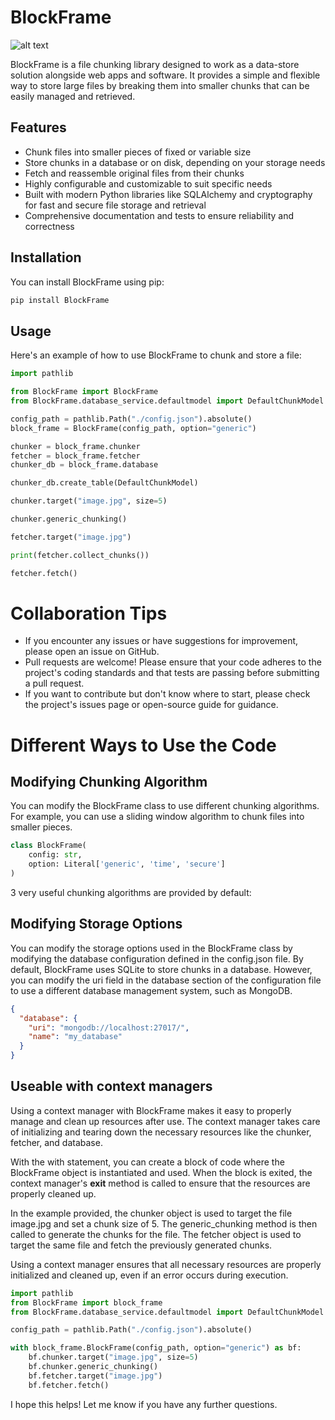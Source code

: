 # BlockFrame

![alt text](https://i.imgur.com/GGHdpCe.png)

BlockFrame is a file chunking library designed to work as a data-store solution alongside web apps and software. It provides a simple and flexible way to store large files by breaking them into smaller chunks that can be easily managed and retrieved.

## Features

- Chunk files into smaller pieces of fixed or variable size
- Store chunks in a database or on disk, depending on your storage needs
- Fetch and reassemble original files from their chunks
- Highly configurable and customizable to suit specific needs
- Built with modern Python libraries like SQLAlchemy and cryptography for fast and secure file storage and retrieval
- Comprehensive documentation and tests to ensure reliability and correctness

## Installation

You can install BlockFrame using pip:

```sh
pip install BlockFrame
```

## Usage

Here's an example of how to use BlockFrame to chunk and store a file:

```py
import pathlib

from BlockFrame import BlockFrame
from BlockFrame.database_service.defaultmodel import DefaultChunkModel

config_path = pathlib.Path("./config.json").absolute()
block_frame = BlockFrame(config_path, option="generic")

chunker = block_frame.chunker
fetcher = block_frame.fetcher
chunker_db = block_frame.database

chunker_db.create_table(DefaultChunkModel)

chunker.target("image.jpg", size=5)

chunker.generic_chunking()

fetcher.target("image.jpg")

print(fetcher.collect_chunks())

fetcher.fetch()
```

# Collaboration Tips

- If you encounter any issues or have suggestions for improvement, please open an issue on GitHub.
- Pull requests are welcome! Please ensure that your code adheres to the project's coding standards and that tests are passing before submitting a pull request.
- If you want to contribute but don't know where to start, please check the project's issues page or open-source guide for guidance.

# Different Ways to Use the Code

## Modifying Chunking Algorithm

You can modify the BlockFrame class to use different chunking algorithms. For example, you can use a sliding window algorithm to chunk files into smaller pieces.

```py
class BlockFrame(
    config: str,
    option: Literal['generic', 'time', 'secure']
)

```

3 very useful chunking algorithms are provided by default:

## Modifying Storage Options

You can modify the storage options used in the BlockFrame class by modifying the database configuration defined in the config.json file. By default, BlockFrame uses SQLite to store chunks in a database. However, you can modify the uri field in the database section of the configuration file to use a different database management system, such as MongoDB.

```json
{
  "database": {
    "uri": "mongodb://localhost:27017/",
    "name": "my_database"
  }
}
```

## Useable with context managers

Using a context manager with BlockFrame makes it easy to properly manage and clean up resources after use. The context manager takes care of initializing and tearing down the necessary resources like the chunker, fetcher, and database.

With the with statement, you can create a block of code where the BlockFrame object is instantiated and used. When the block is exited, the context manager's **exit** method is called to ensure that the resources are properly cleaned up.

In the example provided, the chunker object is used to target the file image.jpg and set a chunk size of 5. The generic_chunking method is then called to generate the chunks for the file. The fetcher object is used to target the same file and fetch the previously generated chunks.

Using a context manager ensures that all necessary resources are properly initialized and cleaned up, even if an error occurs during execution.

```py
import pathlib
from BlockFrame import block_frame
from BlockFrame.database_service.defaultmodel import DefaultChunkModel

config_path = pathlib.Path("./config.json").absolute()

with block_frame.BlockFrame(config_path, option="generic") as bf:
    bf.chunker.target("image.jpg", size=5)
    bf.chunker.generic_chunking()
    bf.fetcher.target("image.jpg")
    bf.fetcher.fetch()
```

I hope this helps! Let me know if you have any further questions.
